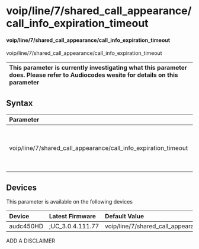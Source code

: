 ﻿---
description: voip/line/7/shared_call_appearance/call_info_expiration_timeout
search: false
---

# voip/line/7/shared_call_appearance/call_info_expiration_timeout

#### voip/line/7/shared_call_appearance/call_info_expiration_timeout

voip/line/7/shared_call_appearance/call_info_expiration_timeout


| This parameter is currently investigating what this parameter does. Please refer to Audiocodes wesite for details on this parameter | 
| :--- |

## Syntax
| Parameter | Syntax |
| :--- | :--- |
|voip/line/7/shared_call_appearance/call_info_expiration_timeout | {% raw %} undefined {% endraw %}|

## Devices
This parameter is available on the following devices

| Device | Latest Firmware | Default Value |
|:---|:---|:---|
| audc450HD | ;UC_3.0.4.111.77 | voip/line/7/shared_call_appearance/call_info_expiration_timeout=3600 

ADD A DISCLAIMER
